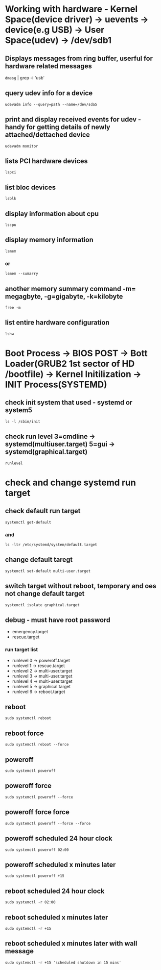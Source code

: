 # Working with hardware - Kernel Space(device driver) -> uevents -> device(e.g USB) -> User Space(udev) -> /dev/sdb1
## Displays messages from ring buffer, userful for hardware related messages
`dmesg` | grep -i 'usb'
## query udev info for a device
`udevadm info --query=path --name=/dev/sda5`
## print and display received events for udev - handy for getting details of newly attached/dettached device
`udevadm monitor`
## lists PCI hardware devices
`lspci`
## list bloc devices
`lsblk`
## display information about cpu
`lscpu`
## display memory information
`lsmem`
### or
`lsmem --sumarry`
## another memory summary command -m= megagbyte, -g=gigabyte, -k=kilobyte
`free -m`
## list entire hardware configuration
`lshw`

# Boot Process -> BIOS POST -> Bott Loader(GRUB2 1st sector of HD /bootfile) -> Kernel Initilization -> INIT Process(SYSTEMD)
## check init system that used - systemd or system5
`ls -l /sbin/init`
## check run level 3=cmdline -> systemd(multiuser.target) 5=gui -> systemd(graphical.target)
`runlevel`
# check and change systemd run target
## check default run target
`systemctl get-default`
### and
`ls -ltr /etc/systemd/system/default.target`
## change default taregt
`systemctl set-default multi-user.target`
## switch target without reboot, temporary and oes not change default target
`systemctl isolate graphical.target`
## debug - must have root password
* emergency.target
* rescue.target
### run target list
* runlevel 0 -> poweroff.target
* runlevel 1 -> rescue.target
* runlevel 2 -> multi-user.target
* runlevel 3 -> multi-user.target
* runlevel 4 -> multi-user.target
* runlevel 5 -> graphical.target
* runlevel 6 -> reboot.target

## reboot
`sudo systemctl reboot`
## reboot force
`sudo systemctl reboot --force`
## poweroff
`sudo systemctl poweroff`
## poweroff force
`sudo systemctl poweroff --force`
## poweroff force force
`sudo systemctl poweroff --force --force`
## poweroff scheduled 24 hour clock
`sudo systemctl poweroff 02:00`
## poweroff scheduled x minutes later
`sudo systemctl poweroff +15`
## reboot scheduled 24 hour clock
`sudo systemctl -r 02:00`
## reboot scheduled x minutes later
`sudo systemctl -r +15`
## reboot scheduled x minutes later with wall message
`sudo systemctl -r +15 'scheduled shutdown in 15 mins'`